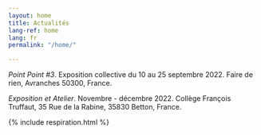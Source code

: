 ```yaml
---
layout: home
title: Actualités
lang-ref: home
lang: fr
permalink: "/home/"

---
```

_Point Point #3_. Exposition collective du 10 au 25 septembre 2022. Faire de rien, Avranches 50300, France.

_Exposition et Atelier_. Novembre - décembre 2022. Collège François Truffaut, 35 Rue de la Rabine, 35830 Betton, France.

{% include respiration.html %}
